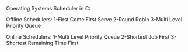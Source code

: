 Operating Systems Scheduler in C:

Offline Schedulers:
1-First Come First Serve
2-Round Robin
3-Multi Level Priority Queue

Online Schedulers:
1-Multi Level Priority Queue
2-Shortest Job First
3-Shortest Remaining Time First

